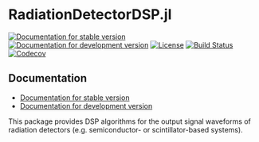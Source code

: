 # RadiationDetectorDSP.jl

[![Documentation for stable version](https://img.shields.io/badge/docs-stable-blue.svg)](https://JuliaPhysics.github.io/RadiationDetectorDSP.jl/stable)
[![Documentation for development version](https://img.shields.io/badge/docs-dev-blue.svg)](https://JuliaPhysics.github.io/RadiationDetectorDSP.jl/dev)
[![License](http://img.shields.io/badge/license-MIT-brightgreen.svg?style=flat)](LICENSE.md)
[![Build Status](https://github.com/JuliaPhysics/RadiationDetectorDSP.jl/workflows/CI/badge.svg?branch=main)](https://github.com/JuliaPhysics/RadiationDetectorDSP.jl/actions?query=workflow%3ACI)
[![Codecov](https://codecov.io/gh/JuliaPhysics/RadiationDetectorDSP.jl/branch/main/graph/badge.svg)](https://codecov.io/gh/JuliaPhysics/RadiationDetectorDSP.jl)


## Documentation

* [Documentation for stable version](https://JuliaPhysics.github.io/RadiationDetectorDSP.jl/stable)
* [Documentation for development version](https://JuliaPhysics.github.io/RadiationDetectorDSP.jl/dev)

This package provides DSP algorithms for the output signal waveforms of radiation detectors (e.g. semiconductor- or scintillator-based systems).
